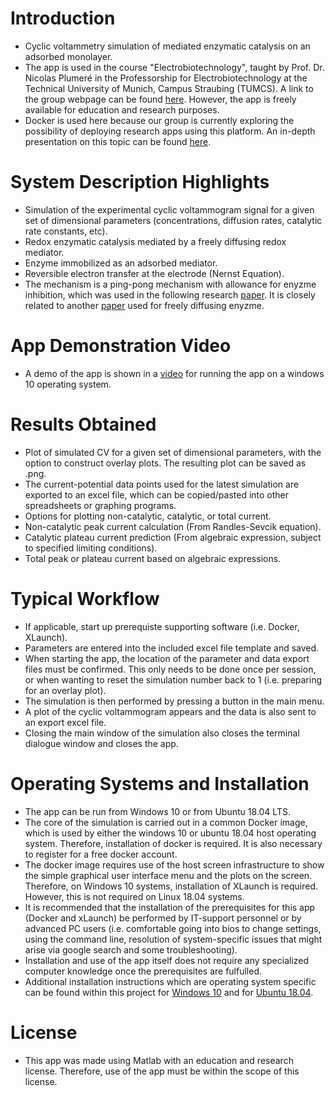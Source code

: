 # Introduction
- Cyclic voltammetry simulation of mediated enzymatic catalysis on an adsorbed monolayer.
- The app is used in the course "Electrobiotechnology", taught by Prof. Dr. Nicolas Plumeré in the Professorship for Electrobiotechnology at the Technical University of Munich, Campus Straubing (TUMCS). A link to the group webpage can be found [here](https://ebt.cs.tum.de/?lang=en). However, the app is freely available for education and research purposes.
- Docker is used here because our group is currently exploring the possibility of deploying research apps using this platform. An in-depth presentation on this topic can be found [here](https://www.youtube.com/watch?v=L4nqky8qGm8).

# System Description Highlights
- Simulation of the experimental cyclic voltammogram signal for a given set of dimensional parameters (concentrations, diffusion rates, catalytic rate constants, etc).
- Redox enzymatic catalysis mediated by a freely diffusing redox mediator.
- Enzyme immobilized as an adsorbed mediator.
- Reversible electron transfer at the electrode (Nernst Equation).
- The mechanism is a ping-pong mechanism with allowance for enyzme inhibition, which was used in the following research [paper](https://pubs.acs.org/doi/10.1021/ja204637d). It is closely related to another [paper](https://pubs.acs.org/doi/10.1021/ja204637d) used for freely diffusing enyzme.

# App Demonstration Video
- A demo of the app is shown in a [video](https://vimeo.com/549025288) for running the app on a windows 10 operating system.

# Results Obtained
- Plot of simulated CV for a given set of dimensional parameters, with the option to construct overlay plots. The resulting plot can be saved as .png.
- The current-potential data points used for the latest simulation are exported to an excel file, which can be copied/pasted into other spreadsheets or graphing programs.
- Options for plotting non-catalytic, catalytic, or total current.
- Non-catalytic peak current calculation (From Randles-Sevcik equation).
- Catalytic plateau current prediction (From algebraic expression, subject to specified limiting conditions).
- Total peak or plateau current based on algebraic expressions.

# Typical Workflow
- If applicable, start up prerequiste supporting software (i.e. Docker, XLaunch).
- Parameters are entered into the included excel file template and saved.
- When starting the app, the location of the parameter and data export files must be confirmed. This only needs to be done once per session, or when wanting to reset the simulation number back to 1 (i.e. preparing for an overlay plot).
- The simulation is then performed by pressing a button in the main menu.
- A plot of the cyclic voltammogram appears and the data is also sent to an export excel file.
- Closing the main window of the simulation also closes the terminal dialogue window and closes the app.

# Operating Systems and Installation
- The app can be run from Windows 10 or from Ubuntu 18.04 LTS.
- The core of the simulation is carried out in a common Docker image, which is used by either the windows 10 or ubuntu 18.04 host operating system. Therefore, installation of docker is required. It is also necessary to register for a free docker account.
- The docker image requires use of the host screen infrastructure to show the simple graphical user interface menu and the plots on the screen. Therefore, on Windows 10 systems, installation of XLaunch is required. However, this is not required on Linux 18.04 systems.
- It is recommended that the installation of the prerequisites for this app (Docker and xLaunch) be performed by IT-support personnel or by advanced PC users (i.e. comfortable going into bios to change settings, using the command line, resolution of system-specific issues that might arise via google search and some troubleshooting).
- Installation and use of the app itself does not require any specialized computer knowledge once the prerequisites are fulfulled.
- Additional installation instructions which are operating system specific can be found within this project for [Windows 10](https://github.com/DLBuesen/cv_sim_med_ads_mono_08may2021/tree/main/project/windows10) and for [Ubuntu 18.04](https://github.com/DLBuesen/cv_sim_med_ads_mono_08may2021/tree/main/project/ubuntu1804).

# License
- This app was made using Matlab with an education and research license. Therefore, use of the app must be within the scope of this license.


